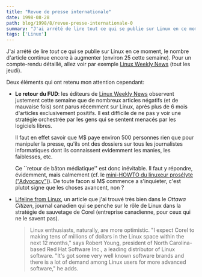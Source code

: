 ```yaml
---
title: "Revue de presse internationale"
date: 1998-08-28
path: blog/1998/8/revue-presse-internationale-0
summary: "J'ai arrété de lire tout ce qui se publie sur Linux en ce moment, le nombre d'article continue encore à augmenter (environ 25 cette semaine)."
tags: ['Linux']
---
```


<P>
J'ai arrété de lire <EM>tout</EM> ce qui se publie sur Linux en ce
moment, le nombre d'article continue encore à augmenter (environ 25
cette semaine).  Pour un compte-rendu détaillé, allez voir par exemple
<A HREF="http://lwn.net/">Linux Weekly News</A> (tout les jeudi).
</P>

<P>
Deux éléments qui ont retenu mon attention cependant:
</P>

<UL>

<LI><B>Le retour du FUD</B>: les éditeurs de <A HREF="http://lwn.net/">Linux Weekly News</A> observent justement cette semaine que de nombreux articles
négatifs (et de mauvaise fois) sont parus récemment sur Linux, après plus
de 6 mois d'articles exclusivement positifs. Il est difficile de ne pas
y voir une stratégie orchestrée par les gens qui se sentent menacés par les
logiciels libres.
<BR>

Il faut en effet savoir que M$ paye environ 500 personnes rien que
pour manipuler la presse, qu'ils ont des dossiers sur tous les journalistes
informatiques dont ils connaissent evidemment les manies, les faiblesses,
etc.
<BR>

Ce ``retour de bâton médiatique'' est donc inévitable. Il faut y répondre,
évidemment, mais calmement (cf. le <A HREF="http://www.freenix.fr/linux/HOWTO/mini/Advocacy.html">mini-HOWTO du linuxeur prosélyte ("Advocacy")</A>).
De toute facon si M$ commence a s'inquieter, c'est plutot signe
que les choses avancent, non ?
<LI><A HREF="http://www.ottawacitizen.com:80/hightech/980826/1959146.html">Lifeline from Linux</A>, un article que j'ai trouvé très bien
dans le <EM>Ottawa Citizen</EM>, journal canadien qui se penche sur le
rôle de Linux dans la stratégie de sauvetage de Corel (entreprise canadienne,
pour ceux qui ne le savent pas).
<BLOCKQUOTE>
Linux enthusiasts, naturally, are more optimistic. "I expect Corel to
making tens of millions of dollars in the Linux space within the next
12 months," says Robert Young, president of North Carolina-based Red
Hat Software Inc., a leading distributor of Linux software. "It's got
some very well known software brands and there is a lot of demand among
Linux users for more advanced software," he adds.
</BLOCKQUOTE>

</UL>


